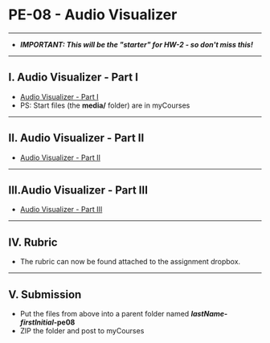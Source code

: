 # PE-08 - Audio Visualizer

<hr>

- ***IMPORTANT: This will be the "starter" for HW-2 - so don't miss this!***

<hr>

## I. Audio Visualizer - Part I
- [Audio Visualizer - Part I](https://github.com/tonethar/IGME-330-Master/blob/master/notes/HW-AV-2195-1.md)
- PS: Start files (the **media/** folder) are in myCourses

<hr>

## II. Audio Visualizer - Part II
- [Audio Visualizer - Part II](https://github.com/tonethar/IGME-330-Master/blob/master/notes/HW-AV-2195-2.md)

<hr>

## III.Audio Visualizer - Part III
- [Audio Visualizer - Part III](https://github.com/tonethar/IGME-330-Master/blob/master/notes/HW-AV-2195-3.md)

<hr>

## IV. Rubric 

- The rubric can now be found attached to the assignment dropbox.

<hr>

## V. Submission
- Put the files from above into a parent folder named ***lastName-firstInitial*-pe08**
- ZIP the folder and post to myCourses
